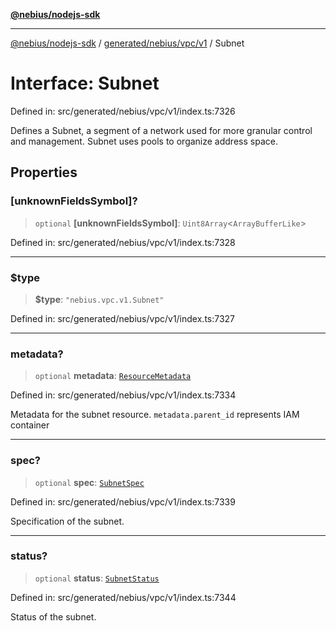 [**@nebius/nodejs-sdk**](../../../../../README.md)

---

[@nebius/nodejs-sdk](../../../../../README.md) / [generated/nebius/vpc/v1](../README.md) / Subnet

# Interface: Subnet

Defined in: src/generated/nebius/vpc/v1/index.ts:7326

Defines a Subnet, a segment of a network used for more granular control and management.
Subnet uses pools to organize address space.

## Properties

### \[unknownFieldsSymbol\]?

> `optional` **\[unknownFieldsSymbol\]**: `Uint8Array`\<`ArrayBufferLike`\>

Defined in: src/generated/nebius/vpc/v1/index.ts:7328

---

### $type

> **$type**: `"nebius.vpc.v1.Subnet"`

Defined in: src/generated/nebius/vpc/v1/index.ts:7327

---

### metadata?

> `optional` **metadata**: [`ResourceMetadata`](../../../common/v1/interfaces/ResourceMetadata.md)

Defined in: src/generated/nebius/vpc/v1/index.ts:7334

Metadata for the subnet resource.
`metadata.parent_id` represents IAM container

---

### spec?

> `optional` **spec**: [`SubnetSpec`](SubnetSpec.md)

Defined in: src/generated/nebius/vpc/v1/index.ts:7339

Specification of the subnet.

---

### status?

> `optional` **status**: [`SubnetStatus`](SubnetStatus.md)

Defined in: src/generated/nebius/vpc/v1/index.ts:7344

Status of the subnet.
